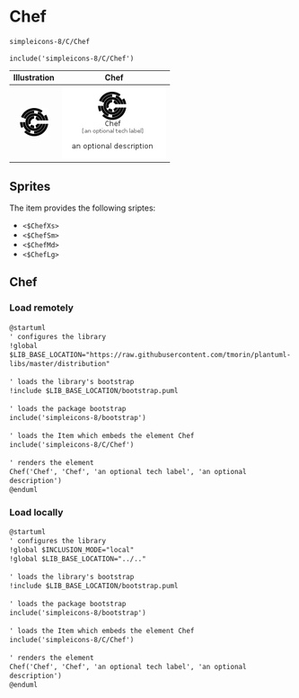 # Chef


```text
simpleicons-8/C/Chef
```

```text
include('simpleicons-8/C/Chef')
```



| Illustration | Chef |
| :---: | :---: |
| ![illustration for Illustration](../../simpleicons-8/C/Chef.png) | ![illustration for Chef](../../simpleicons-8/C/Chef.Local.png) |



## Sprites
The item provides the following sriptes:

- `<$ChefXs>`
- `<$ChefSm>`
- `<$ChefMd>`
- `<$ChefLg>`





## Chef

### Load remotely
```plantuml
@startuml
' configures the library
!global $LIB_BASE_LOCATION="https://raw.githubusercontent.com/tmorin/plantuml-libs/master/distribution"

' loads the library's bootstrap
!include $LIB_BASE_LOCATION/bootstrap.puml

' loads the package bootstrap
include('simpleicons-8/bootstrap')

' loads the Item which embeds the element Chef
include('simpleicons-8/C/Chef')

' renders the element
Chef('Chef', 'Chef', 'an optional tech label', 'an optional description')
@enduml
```

### Load locally
```plantuml
@startuml
' configures the library
!global $INCLUSION_MODE="local"
!global $LIB_BASE_LOCATION="../.."

' loads the library's bootstrap
!include $LIB_BASE_LOCATION/bootstrap.puml

' loads the package bootstrap
include('simpleicons-8/bootstrap')

' loads the Item which embeds the element Chef
include('simpleicons-8/C/Chef')

' renders the element
Chef('Chef', 'Chef', 'an optional tech label', 'an optional description')
@enduml
```


